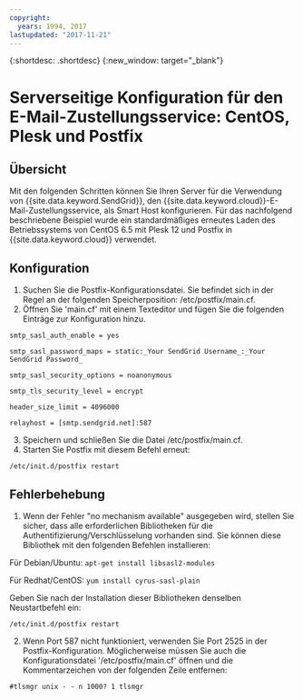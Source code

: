 ```yaml
---
copyright:
  years: 1994, 2017
lastupdated: "2017-11-21"
---
```


{:shortdesc: .shortdesc}
{:new_window: target="_blank"}

# Serverseitige Konfiguration für den E-Mail-Zustellungsservice: CentOS, Plesk und Postfix

## Übersicht

Mit den folgenden Schritten können Sie Ihren Server für die Verwendung von {{site.data.keyword.SendGrid}}, den {{site.data.keyword.cloud}}-E-Mail-Zustellungsservice, als Smart Host konfigurieren. Für das nachfolgend beschriebene Beispiel wurde ein standardmäßiges erneutes Laden des Betriebssystems von CentOS 6.5 mit Plesk 12 und Postfix in {{site.data.keyword.cloud}} verwendet.

## Konfiguration

1.  Suchen Sie die Postfix-Konfigurationsdatei. Sie befindet sich in der Regel an der folgenden Speicherposition: /etc/postfix/main.cf.
2.  Öffnen Sie 'main.cf' mit einem Texteditor und fügen Sie die folgenden Einträge zur Konfiguration hinzu.

  `smtp_sasl_auth_enable = yes`

  `smtp_sasl_password_maps = static:_Your SendGrid Username_:_Your SendGrid Password_`

  `smtp_sasl_security_options = noanonymous`

  `smtp_tls_security_level = encrypt`

  `header_size_limit = 4096000`

  `relayhost = [smtp.sendgrid.net]:587`

3.  Speichern und schließen Sie die Datei /etc/postfix/main.cf.
4.  Starten Sie Postfix mit diesem Befehl erneut:

  `/etc/init.d/postfix restart`

## Fehlerbehebung

1.  Wenn der Fehler "no mechanism available" ausgegeben wird, stellen Sie sicher, dass alle erforderlichen Bibliotheken für die Authentifizierung/Verschlüsselung vorhanden sind. Sie können diese Bibliothek mit den folgenden Befehlen installieren:

  Für Debian/Ubuntu: `apt-get install libsasl2-modules`

  Für Redhat/CentOS: `yum install cyrus-sasl-plain`

  Geben Sie nach der Installation dieser Bibliotheken denselben Neustartbefehl ein:

    /etc/init.d/postfix restart

2.  Wenn Port 587 nicht funktioniert, verwenden Sie Port 2525 in der Postfix-Konfiguration. Möglicherweise müssen Sie auch die Konfigurationsdatei '/etc/postfix/main.cf' öffnen und die Kommentarzeichen von der folgenden Zeile entfernen:

  `#tlsmgr unix - - n 1000? 1 tlsmgr`
